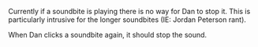 Currently if a soundbite is playing there is no way for Dan to stop it. This is particularly intrusive for the longer soundbites (IE: Jordan Peterson rant).

When Dan clicks a soundbite again, it should stop the sound.